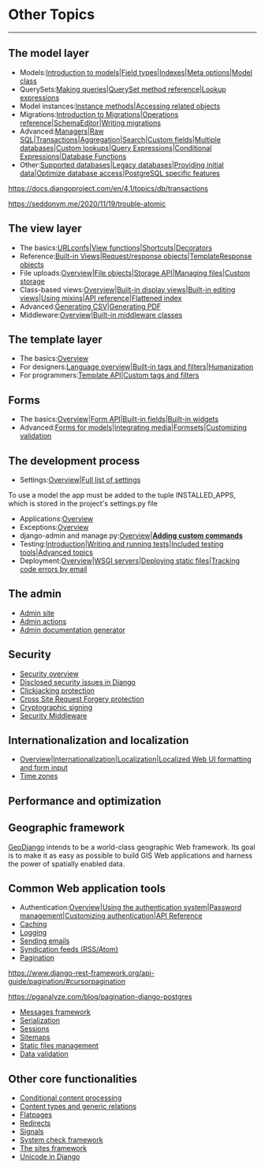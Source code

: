 # Other Topics

---

## The model layer

- Models:[Introduction to models](https://docs.djangoproject.com/en/2.0/topics/db/models/)|[Field types](https://docs.djangoproject.com/en/2.0/ref/models/fields/)|[Indexes](https://docs.djangoproject.com/en/2.0/ref/models/indexes/)|[Meta options](https://docs.djangoproject.com/en/2.0/ref/models/options/)|[Model class](https://docs.djangoproject.com/en/2.0/ref/models/class/)
- QuerySets:[Making queries](https://docs.djangoproject.com/en/2.0/topics/db/queries/)|[QuerySet method reference](https://docs.djangoproject.com/en/2.0/ref/models/querysets/)|[Lookup expressions](https://docs.djangoproject.com/en/2.0/ref/models/lookups/)
- Model instances:[Instance methods](https://docs.djangoproject.com/en/2.0/ref/models/instances/)|[Accessing related objects](https://docs.djangoproject.com/en/2.0/ref/models/relations/)
- Migrations:[Introduction to Migrations](https://docs.djangoproject.com/en/2.0/topics/migrations/)|[Operations reference](https://docs.djangoproject.com/en/2.0/ref/migration-operations/)|[SchemaEditor](https://docs.djangoproject.com/en/2.0/ref/schema-editor/)|[Writing migrations](https://docs.djangoproject.com/en/2.0/howto/writing-migrations/)
- Advanced:[Managers](https://docs.djangoproject.com/en/2.0/topics/db/managers/)|[Raw SQL](https://docs.djangoproject.com/en/2.0/topics/db/sql/)|[Transactions](https://docs.djangoproject.com/en/2.0/topics/db/transactions/)|[Aggregation](https://docs.djangoproject.com/en/2.0/topics/db/aggregation/)|[Search](https://docs.djangoproject.com/en/2.0/topics/db/search/)|[Custom fields](https://docs.djangoproject.com/en/2.0/howto/custom-model-fields/)|[Multiple databases](https://docs.djangoproject.com/en/2.0/topics/db/multi-db/)|[Custom lookups](https://docs.djangoproject.com/en/2.0/howto/custom-lookups/)|[Query Expressions](https://docs.djangoproject.com/en/2.0/ref/models/expressions/)|[Conditional Expressions](https://docs.djangoproject.com/en/2.0/ref/models/conditional-expressions/)|[Database Functions](https://docs.djangoproject.com/en/2.0/ref/models/database-functions/)
- Other:[Supported databases](https://docs.djangoproject.com/en/2.0/ref/databases/)|[Legacy databases](https://docs.djangoproject.com/en/2.0/howto/legacy-databases/)|[Providing initial data](https://docs.djangoproject.com/en/2.0/howto/initial-data/)|[Optimize database access](https://docs.djangoproject.com/en/2.0/topics/db/optimization/)|[PostgreSQL specific features](https://docs.djangoproject.com/en/2.0/ref/contrib/postgres/)

<https://docs.djangoproject.com/en/4.1/topics/db/transactions>

<https://seddonym.me/2020/11/19/trouble-atomic>

## The view layer

- The basics:[URLconfs](https://docs.djangoproject.com/en/2.0/topics/http/urls/)|[View functions](https://docs.djangoproject.com/en/2.0/topics/http/views/)|[Shortcuts](https://docs.djangoproject.com/en/2.0/topics/http/shortcuts/)|[Decorators](https://docs.djangoproject.com/en/2.0/topics/http/decorators/)
- Reference:[Built-in Views](https://docs.djangoproject.com/en/2.0/ref/views/)|[Request/response objects](https://docs.djangoproject.com/en/2.0/ref/request-response/)|[TemplateResponse objects](https://docs.djangoproject.com/en/2.0/ref/template-response/)
- File uploads:[Overview](https://docs.djangoproject.com/en/2.0/topics/http/file-uploads/)|[File objects](https://docs.djangoproject.com/en/2.0/ref/files/file/)|[Storage API](https://docs.djangoproject.com/en/2.0/ref/files/storage/)|[Managing files](https://docs.djangoproject.com/en/2.0/topics/files/)|[Custom storage](https://docs.djangoproject.com/en/2.0/howto/custom-file-storage/)
- Class-based views:[Overview](https://docs.djangoproject.com/en/2.0/topics/class-based-views/)|[Built-in display views](https://docs.djangoproject.com/en/2.0/topics/class-based-views/generic-display/)|[Built-in editing views](https://docs.djangoproject.com/en/2.0/topics/class-based-views/generic-editing/)|[Using mixins](https://docs.djangoproject.com/en/2.0/topics/class-based-views/mixins/)|[API reference](https://docs.djangoproject.com/en/2.0/ref/class-based-views/)|[Flattened index](https://docs.djangoproject.com/en/2.0/ref/class-based-views/flattened-index/)
- Advanced:[Generating CSV](https://docs.djangoproject.com/en/2.0/howto/outputting-csv/)|[Generating PDF](https://docs.djangoproject.com/en/2.0/howto/outputting-pdf/)
- Middleware:[Overview](https://docs.djangoproject.com/en/2.0/topics/http/middleware/)|[Built-in middleware classes](https://docs.djangoproject.com/en/2.0/ref/middleware/)

## The template layer

- The basics:[Overview](https://docs.djangoproject.com/en/2.0/topics/templates/)
- For designers:[Language overview](https://docs.djangoproject.com/en/2.0/ref/templates/language/)|[Built-in tags and filters](https://docs.djangoproject.com/en/2.0/ref/templates/builtins/)|[Humanization](https://docs.djangoproject.com/en/2.0/ref/contrib/humanize/)
- For programmers:[Template API](https://docs.djangoproject.com/en/2.0/ref/templates/api/)|[Custom tags and filters](https://docs.djangoproject.com/en/2.0/howto/custom-template-tags/)

## Forms

- The basics:[Overview](https://docs.djangoproject.com/en/2.0/topics/forms/)|[Form API](https://docs.djangoproject.com/en/2.0/ref/forms/api/)|[Built-in fields](https://docs.djangoproject.com/en/2.0/ref/forms/fields/)|[Built-in widgets](https://docs.djangoproject.com/en/2.0/ref/forms/widgets/)
- Advanced:[Forms for models](https://docs.djangoproject.com/en/2.0/topics/forms/modelforms/)|[Integrating media](https://docs.djangoproject.com/en/2.0/topics/forms/media/)|[Formsets](https://docs.djangoproject.com/en/2.0/topics/forms/formsets/)|[Customizing validation](https://docs.djangoproject.com/en/2.0/ref/forms/validation/)

## The development process

- Settings:[Overview](https://docs.djangoproject.com/en/2.0/topics/settings/)|[Full list of settings](https://docs.djangoproject.com/en/2.0/ref/settings/)

To use a model the app must be added to the tuple INSTALLED_APPS, which is stored in the project's settings.py file

- Applications:[Overview](https://docs.djangoproject.com/en/2.0/ref/applications/)
- Exceptions:[Overview](https://docs.djangoproject.com/en/2.0/ref/exceptions/)
- django-admin and manage.py:[Overview](https://docs.djangoproject.com/en/2.0/ref/django-admin/)|[**Adding custom commands**](https://docs.djangoproject.com/en/2.0/howto/custom-management-commands/)
- Testing:[Introduction](https://docs.djangoproject.com/en/2.0/topics/testing/)|[Writing and running tests](https://docs.djangoproject.com/en/2.0/topics/testing/overview/)|[Included testing tools](https://docs.djangoproject.com/en/2.0/topics/testing/tools/)|[Advanced topics](https://docs.djangoproject.com/en/2.0/topics/testing/advanced/)
- Deployment:[Overview](https://docs.djangoproject.com/en/2.0/howto/deployment/)|[WSGI servers](https://docs.djangoproject.com/en/2.0/howto/deployment/wsgi/)|[Deploying static files](https://docs.djangoproject.com/en/2.0/howto/static-files/deployment/)|[Tracking code errors by email](https://docs.djangoproject.com/en/2.0/howto/error-reporting/)

## The admin

- [Admin site](https://docs.djangoproject.com/en/2.0/ref/contrib/admin/)
- [Admin actions](https://docs.djangoproject.com/en/2.0/ref/contrib/admin/actions/)
- [Admin documentation generator](https://docs.djangoproject.com/en/2.0/ref/contrib/admin/admindocs/)

## Security

- [Security overview](https://docs.djangoproject.com/en/2.0/topics/security/)
- [Disclosed security issues in Django](https://docs.djangoproject.com/en/2.0/releases/security/)
- [Clickjacking protection](https://docs.djangoproject.com/en/2.0/ref/clickjacking/)
- [Cross Site Request Forgery protection](https://docs.djangoproject.com/en/2.0/ref/csrf/)
- [Cryptographic signing](https://docs.djangoproject.com/en/2.0/topics/signing/)
- [Security Middleware](https://docs.djangoproject.com/en/2.0/ref/middleware/#security-middleware)

## Internationalization and localization

- [Overview](https://docs.djangoproject.com/en/2.0/topics/i18n/)|[Internationalization](https://docs.djangoproject.com/en/2.0/topics/i18n/translation/)|[Localization](https://docs.djangoproject.com/en/2.0/topics/i18n/translation/#how-to-create-language-files)|[Localized Web UI formatting and form input](https://docs.djangoproject.com/en/2.0/topics/i18n/formatting/)
- [Time zones](https://docs.djangoproject.com/en/2.0/topics/i18n/timezones/)

## Performance and optimization

## Geographic framework

[GeoDjango](https://docs.djangoproject.com/en/2.0/ref/contrib/gis/) intends to be a world-class geographic Web framework. Its goal is to make it as easy as possible to build GIS Web applications and harness the power of spatially enabled data.

## Common Web application tools

- Authentication:[Overview](https://docs.djangoproject.com/en/2.0/topics/auth/)|[Using the authentication system](https://docs.djangoproject.com/en/2.0/topics/auth/default/)|[Password management](https://docs.djangoproject.com/en/2.0/topics/auth/passwords/)|[Customizing authentication](https://docs.djangoproject.com/en/2.0/topics/auth/customizing/)|[API Reference](https://docs.djangoproject.com/en/2.0/ref/contrib/auth/)
- [Caching](https://docs.djangoproject.com/en/2.0/topics/cache/)
- [Logging](https://docs.djangoproject.com/en/2.0/topics/logging/)
- [Sending emails](https://docs.djangoproject.com/en/2.0/topics/email/)
- [Syndication feeds (RSS/Atom)](https://docs.djangoproject.com/en/2.0/ref/contrib/syndication/)
- [Pagination](https://docs.djangoproject.com/en/2.0/topics/pagination/)

<https://www.django-rest-framework.org/api-guide/pagination/#cursorpagination>

<https://pganalyze.com/blog/pagination-django-postgres>

- [Messages framework](https://docs.djangoproject.com/en/2.0/ref/contrib/messages/)
- [Serialization](https://docs.djangoproject.com/en/2.0/topics/serialization/)
- [Sessions](https://docs.djangoproject.com/en/2.0/topics/http/sessions/)
- [Sitemaps](https://docs.djangoproject.com/en/2.0/ref/contrib/sitemaps/)
- [Static files management](https://docs.djangoproject.com/en/2.0/ref/contrib/staticfiles/)
- [Data validation](https://docs.djangoproject.com/en/2.0/ref/validators/)

## Other core functionalities

- [Conditional content processing](https://docs.djangoproject.com/en/2.0/topics/conditional-view-processing/)
- [Content types and generic relations](https://docs.djangoproject.com/en/2.0/ref/contrib/contenttypes/)
- [Flatpages](https://docs.djangoproject.com/en/2.0/ref/contrib/flatpages/)
- [Redirects](https://docs.djangoproject.com/en/2.0/ref/contrib/redirects/)
- [Signals](https://docs.djangoproject.com/en/2.0/topics/signals/)
- [System check framework](https://docs.djangoproject.com/en/2.0/topics/checks/)
- [The sites framework](https://docs.djangoproject.com/en/2.0/ref/contrib/sites/)
- [Unicode in Django](https://docs.djangoproject.com/en/2.0/ref/unicode/)
